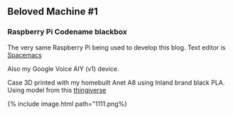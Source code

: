 ## Beloved Machine #1
### Raspberry Pi Codename blackbox

The very same Raspberry Pi being used to develop this blog. Text editor is [Spacemacs](https://www.spacemacs.org/)

Also my Google Voice AIY (v1) device.

Case 3D printed with my homebuilt Anet A8 using Inland brand black PLA. Using model from this [thingiverse](https://www.thingiverse.com/thing:2592639) 

{% include image.html path="1111.png%}
